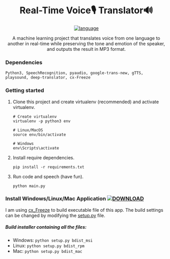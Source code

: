 <div align="center">
<h1> Real-Time Voice🎙️ Translator🔊 </h1> <a href="#"><img alt="language" src="https://user-images.githubusercontent.com/132539454/278971782-9453805e-e2e6-4d99-b1de-cf8fcd3e7105.svg"></a>

A machine learning project that translates voice from one language to another in real-time while preserving the tone and emotion of the speaker, and outputs the result in MP3 format.
</div>

### Dependencies
    Python3, SpeechRecognition, pyaudio, google-trans-new, gTTS, playsound, deep-translator, cx-Freeze

### Getting started

1. Clone this project and create virtualenv (recommended) and activate virtualenv.
    ```
    # Create virtualenv
    virtualenv -p python3 env
 
    # Linux/MacOS
    source env/bin/activate
    
    # Windows
    env\Scripts\activate
    ```
    
2. Install require dependencies.
    ```
    pip install -r requirements.txt
    ```

3. Run code and speech (have fun).
    ```
    python main.py
    ```

### Install Windows/Linux/Mac Application <a href="https://github.com/SamirPaulb/real-time-voice-translator/releases/latest"><img src="https://user-images.githubusercontent.com/132539454/278971282-8d676023-a03a-463c-8e55-3f0afe6e3e58.svg" alt="DOWNLOAD"></a>

I am using <a href="https://github.com/marcelotduarte/cx_Freeze/tree/main">cx_Freeze</a> to build executable file of this app. The build settings can be changed by modifying the <a href="https://github.com/SamirPaulb/real-time-voice-translator/blob/main/setup.py">setup.py</a> file.

##### Build installer containing all the files:
- Windows: ```python setup.py bdist_msi```
- Linux: ```python setup.py bdist_rpm```
- Mac: ```python setup.py bdist_mac```